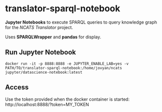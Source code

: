 # translator-sparql-notebook

**Jupyter Notebooks** to execute SPARQL queries to query knowledge graph for the *NCATS Translator* project.

Uses **SPARQLWrapper** and **pandas** for display.

## Run Jupyter Notebook

```shell
docker run -it -p 8888:8888 -e JUPYTER_ENABLE_LAB=yes -v PATH/TO/translator-sparql-notebook:/home/jovyan/ncats jupyter/datascience-notebook:latest
```

## Access

Use the token provided when the docker container is started:
http://localhost:8888/?token=MY_TOKEN